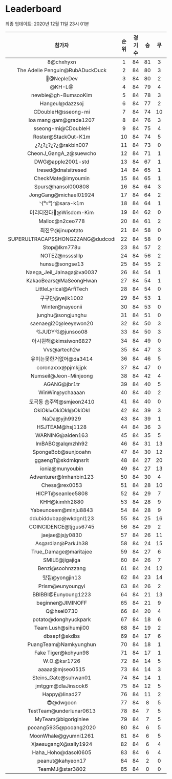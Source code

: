 # Leaderboard
최종 업데이트: 2020년 12월 11일 23시 01분




| 참가자 | 순위 | 경기수 | 승 | 무 | 패 | 승점 |
|:---:|:---:|:---:|:---:|:---:|:---:|:---:|
| 8@chxhyxn | 1 | 84 | 81 | 3 | 0 | 246 |
| The Adelie Penguin@RubADuckDuck | 2 | 84 | 80 | 3 | 1 | 243 |
| 🥈@NepleDev | 3 | 84 | 80 | 2 | 2 | 242 |
| @‮@L-HK | 4 | 84 | 79 | 4 | 1 | 241 |
| newbie@gh-BumsooKim | 5 | 84 | 78 | 3 | 3 | 237 |
| Hangeul@dazzsoj | 6 | 84 | 77 | 2 | 5 | 233 |
| CDoubleH@sseong-mi | 7 | 84 | 74 | 10 | 0 | 232 |
| loa mang gam@grade1207 | 8 | 84 | 76 | 3 | 5 | 231 |
| sseong-mi@CDoubleH | 9 | 84 | 75 | 4 | 5 | 229 |
| Roster@StackOut-K1m | 10 | 84 | 74 | 5 | 5 | 227 |
| ¿?¿?¿?¿?¿@rakbin007 | 11 | 84 | 73 | 0 | 11 | 219 |
| CheonJ_GangA_z@suewcho | 12 | 84 | 71 | 1 | 12 | 214 |
| DWG@apple2001-std | 13 | 84 | 67 | 1 | 16 | 202 |
| tresed@dnalsitresed | 14 | 84 | 65 | 1 | 18 | 196 |
| CheckMate@imyoumin | 15 | 84 | 65 | 1 | 18 | 196 |
| Spurs@hansol000808 | 16 | 84 | 64 | 3 | 17 | 195 |
| JongGang@michael01924 | 17 | 84 | 64 | 2 | 18 | 194 |
| ◝(⁰▿⁰)◜@sara-k1m | 18 | 84 | 64 | 1 | 19 | 193 |
| 머리터진다🤯@Wisdom-Kim | 19 | 84 | 62 | 0 | 22 | 186 |
| Malloc@n2ceo778 | 20 | 84 | 61 | 2 | 21 | 185 |
| 최진우@jinupotato | 21 | 84 | 58 | 0 | 26 | 174 |
| SUPERULTRACAPSSHONGZZANG@dudcodi | 22 | 84 | 58 | 0 | 26 | 174 |
| Stop@lkm778u | 23 | 84 | 57 | 2 | 25 | 173 |
| NOTEZ@nsssslllp | 24 | 84 | 56 | 2 | 26 | 170 |
| hunsu@songse13 | 25 | 84 | 55 | 2 | 27 | 167 |
| Naega_Jeil_Jalnaga@va0037 | 26 | 84 | 54 | 1 | 29 | 163 |
| KakaoBears@MaSeongHwan | 27 | 84 | 54 | 1 | 29 | 163 |
| LittleLyrical@ArfiTech | 28 | 84 | 54 | 0 | 30 | 162 |
| 구구단@yejik1002 | 29 | 84 | 53 | 1 | 30 | 160 |
| Winter@nayeonii | 30 | 84 | 53 | 0 | 31 | 159 |
| junghu@songjunghu | 31 | 84 | 51 | 0 | 33 | 153 |
| saenaegi20@leeyewon20 | 32 | 84 | 50 | 3 | 31 | 153 |
| 💘JUDY💘@junsoo08 | 33 | 84 | 50 | 3 | 31 | 153 |
| 아시원해@kimsiwon6827 | 34 | 84 | 49 | 0 | 35 | 147 |
| Vvs@artech2w | 35 | 84 | 47 | 3 | 34 | 144 |
| 유미는못한거없어@da3414 | 36 | 84 | 46 | 5 | 33 | 143 |
| coronaxxx@pjmkjjpk | 37 | 84 | 47 | 0 | 37 | 141 |
| Numseil@Jeon-Minjeong | 38 | 84 | 42 | 4 | 38 | 130 |
| AGANG@jbr1tr | 39 | 84 | 40 | 5 | 39 | 125 |
| WinWin@ychaaaan | 40 | 84 | 40 | 2 | 42 | 122 |
| 도곡동 솜주먹@smjeon2410 | 41 | 84 | 40 | 0 | 44 | 120 |
| OkiOkl=OkiOkl@OkiOkl | 42 | 84 | 39 | 3 | 42 | 120 |
| NaDa@yjh9929 | 43 | 84 | 39 | 1 | 44 | 118 |
| HSJTEAM@hsj1128 | 44 | 84 | 36 | 3 | 45 | 111 |
| WARNING@aiden163 | 45 | 84 | 35 | 5 | 44 | 110 |
| ImBABO@alqmzhh92 | 46 | 84 | 31 | 13 | 40 | 106 |
| SpongeBob@sunjooahn | 47 | 84 | 30 | 12 | 42 | 102 |
| ggaengT@skdmlqnsrlt | 48 | 84 | 27 | 20 | 37 | 101 |
| ionia@munyoubin | 49 | 84 | 27 | 13 | 44 | 94 |
| Adventurer@Imhanbin123 | 50 | 84 | 30 | 4 | 50 | 94 |
| Chess@rex0053 | 51 | 84 | 28 | 10 | 46 | 94 |
| HICPT@seanlee5808 | 52 | 84 | 29 | 7 | 48 | 94 |
| KHH@kimhh2880 | 53 | 84 | 28 | 9 | 47 | 93 |
| Yabeunosem@minju8843 | 54 | 84 | 28 | 9 | 47 | 93 |
| ddubiddubap@wkdgnl123 | 55 | 84 | 25 | 16 | 43 | 91 |
| COINCIDENCE@tjgus6745 | 56 | 84 | 29 | 2 | 53 | 89 |
| jaejae@jsjy0830 | 57 | 84 | 26 | 11 | 47 | 89 |
| Asgardian@ParkJh38 | 58 | 84 | 24 | 15 | 45 | 87 |
| True_Damage@maritajee | 59 | 84 | 27 | 6 | 51 | 87 |
| SMILE@jigajiga | 60 | 84 | 26 | 7 | 51 | 85 |
| Benzi@soohnzzang | 61 | 84 | 24 | 12 | 48 | 84 |
| 맛집@yongjin13 | 62 | 84 | 23 | 14 | 47 | 83 |
| Prism@eunyoungyi | 63 | 84 | 26 | 2 | 56 | 80 |
| BBIBBI@Eunyoung1223 | 64 | 84 | 21 | 13 | 50 | 76 |
| beginner@JIMINOFF | 65 | 84 | 21 | 9 | 54 | 72 |
| Q@hsel0730 | 66 | 84 | 20 | 4 | 60 | 64 |
| potato@donghyuckpark | 67 | 84 | 18 | 6 | 60 | 60 |
| Team Lush@sihumji00 | 68 | 84 | 19 | 2 | 63 | 59 |
| dbsepf@skdbs | 69 | 84 | 17 | 6 | 61 | 57 |
| PuangTeam@Namkyunghun | 70 | 84 | 18 | 1 | 65 | 55 |
| Fake Tiger@kohyun98 | 71 | 84 | 17 | 1 | 66 | 52 |
| W.O.@ksr1726 | 72 | 84 | 14 | 5 | 65 | 47 |
| aaaaa@mjseo0515 | 73 | 84 | 14 | 3 | 67 | 45 |
| Steins_Gate@suhwan01 | 74 | 84 | 14 | 1 | 69 | 43 |
| jmtggm@dlaJinsook6 | 75 | 84 | 12 | 5 | 67 | 41 |
| Happy@linad27 | 76 | 84 | 11 | 2 | 71 | 35 |
| 😎@dwgoon | 77 | 84 | 8 | 5 | 71 | 29 |
| TestTeam@underlunar0613 | 78 | 84 | 7 | 5 | 72 | 26 |
| MyTeam@bigoriginlee | 79 | 84 | 7 | 5 | 72 | 26 |
| pooang5935@pooang2020 | 80 | 84 | 6 | 5 | 73 | 23 |
| MoonWhale@gyumni1261 | 81 | 84 | 6 | 5 | 73 | 23 |
| XjaesugangX@sally1924 | 82 | 84 | 6 | 4 | 74 | 22 |
| Haha_Hoho@dasol0605 | 83 | 84 | 6 | 4 | 74 | 22 |
| peanut@kahyeon17 | 84 | 84 | 2 | 0 | 82 | 6 |
| TeamMJ@star3802 | 85 | 84 | 0 | 0 | 84 | 0 |